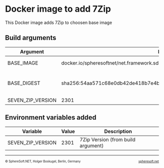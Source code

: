 # Docker image to add 7Zip

This Docker image adds 7Zip to choosen base image



## Build arguments

| Argument | Default | Description |
| --- | --- | --- |
| BASE_IMAGE | docker.io/spheresoftnet/net.framework.sdk:4.8-T4-GIT-2019 | Base image (FROM) |
| BASE_DIGEST | sha256:54aa571c68e0db42de418b7e4bd86fc92681dbfb40a3f0109be9da19e4ec179d | Base digest (for documentation only) |
| SEVEN_ZIP_VERSION | 2301 | 7Zip Version |


## Environment variables added

| Variable | Value | Description |
| --- | --- | --- |
| SEVEN_ZIP_VERSION | 2301 | 7Zip Version (from build argument) |



<!-- FOOTER -->
<hr style="height: 1px" />
<span style="font-size: 0.7em">© SphereSoft.NET, Holger Boskugel, Berlin, Germany</span>
<a href="http://spheresoft.net" style="font-size: 0.7em; float: right">spheresoft.net</a>
